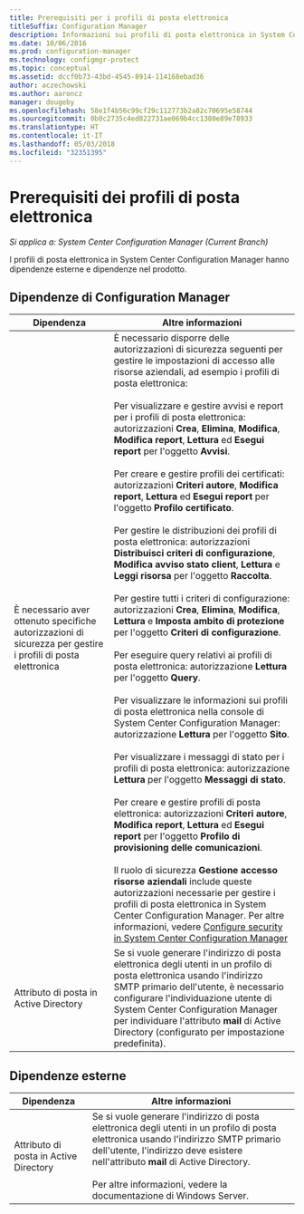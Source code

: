```yaml
---
title: Prerequisiti per i profili di posta elettronica
titleSuffix: Configuration Manager
description: Informazioni sui profili di posta elettronica in System Center Configuration Manager e sulle dipendenze esterne e dipendenze nel prodotto.
ms.date: 10/06/2016
ms.prod: configuration-manager
ms.technology: configmgr-protect
ms.topic: conceptual
ms.assetid: dccf0b73-43bd-4545-8914-114168ebad36
author: aczechowski
ms.author: aaroncz
manager: dougeby
ms.openlocfilehash: 58e1f4b56c99cf29c112773b2a82c70695e58744
ms.sourcegitcommit: 0b0c2735c4ed822731ae069b4cc1380e89e78933
ms.translationtype: HT
ms.contentlocale: it-IT
ms.lasthandoff: 05/03/2018
ms.locfileid: "32351395"
---
```

# <a name="email-profile-prerequisites"></a>Prerequisiti dei profili di posta elettronica

*Si applica a: System Center Configuration Manager (Current Branch)*

I profili di posta elettronica in System Center Configuration Manager hanno dipendenze esterne e dipendenze nel prodotto.  

## <a name="configuration-manager-dependencies"></a>Dipendenze di Configuration Manager  

|Dipendenza|Altre informazioni|  
|----------------|----------------------|  
|È necessario aver ottenuto specifiche autorizzazioni di sicurezza per gestire i profili di posta elettronica|È necessario disporre delle autorizzazioni di sicurezza seguenti per gestire le impostazioni di accesso alle risorse aziendali, ad esempio i profili di posta elettronica:<br /><br /> Per visualizzare e gestire avvisi e report per i profili di posta elettronica: autorizzazioni **Crea**, **Elimina**, **Modifica**, **Modifica report**, **Lettura** ed **Esegui report** per l'oggetto **Avvisi**.<br /><br /> Per creare e gestire profili dei certificati: autorizzazioni **Criteri autore**, **Modifica report**, **Lettura** ed **Esegui report** per l'oggetto **Profilo certificato**.<br /><br /> Per gestire le distribuzioni dei profili di posta elettronica: autorizzazioni **Distribuisci criteri di configurazione**, **Modifica avviso stato client**, **Lettura** e **Leggi risorsa** per l'oggetto **Raccolta**.<br /><br /> Per gestire tutti i criteri di configurazione: autorizzazioni **Crea**, **Elimina**, **Modifica**, **Lettura** e **Imposta ambito di protezione** per l'oggetto **Criteri di configurazione**.<br /><br /> Per eseguire query relativi ai profili di posta elettronica: autorizzazione **Lettura** per l'oggetto **Query**.<br /><br /> Per visualizzare le informazioni sui profili di posta elettronica nella console di System Center Configuration Manager: autorizzazione **Lettura** per l'oggetto **Sito**.<br /><br /> Per visualizzare i messaggi di stato per i profili di posta elettronica: autorizzazione **Lettura** per l'oggetto **Messaggi di stato**.<br /><br /> Per creare e gestire profili di posta elettronica: autorizzazioni **Criteri autore**, **Modifica report**, **Lettura** ed **Esegui report** per l'oggetto **Profilo di provisioning delle comunicazioni**.<br /><br /> Il ruolo di sicurezza **Gestione accesso risorse aziendali** include queste autorizzazioni necessarie per gestire i profili di posta elettronica in System Center Configuration Manager. Per altre informazioni, vedere [Configure security in System Center Configuration Manager](../../core/plan-design/security/configure-security.md)|  
|Attributo di posta in Active Directory|Se si vuole generare l'indirizzo di posta elettronica degli utenti in un profilo di posta elettronica usando l'indirizzo SMTP primario dell'utente, è necessario configurare l'individuazione utente di System Center Configuration Manager per individuare l'attributo **mail** di Active Directory (configurato per impostazione predefinita).|  

## <a name="external-dependencies"></a>Dipendenze esterne  

|Dipendenza|Altre informazioni|  
|----------------|----------------------|  
|Attributo di posta in Active Directory|Se si vuole generare l'indirizzo di posta elettronica degli utenti in un profilo di posta elettronica usando l'indirizzo SMTP primario dell'utente, l'indirizzo deve esistere nell'attributo **mail** di Active Directory.<br /><br /> Per altre informazioni, vedere la documentazione di Windows Server.|
